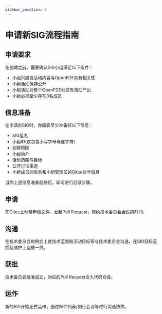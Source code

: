 ```yaml
---
sidebar_position: 2
---
```


# 申请新SIG流程指南

## 申请要求

在创建之前，需要确认SIG小组满足以下条件：

- 小组兴趣或活动内容与OpenFDE具有相关性
- 小组活动保持公开
- 小组活动对整个OpenFDE社区有活动产出
- 小组必须至少存在3名成员

## 信息准备

在申请新SIG时，你需要至少准备好以下信息：
- SIG组名
- 小组ID(仅包含小写字母与连字符)
- 创建原因
- 小组简介
- 活动范围与目标
- 公开讨论渠道
- 小组成员的信息和小组管理员的Gitee账号信息

当你上述信息准备就绪后，即可进行后续步骤。

## 申请

在Gitee上创建申请文件，发起Pull Request，预约技术委员会会议的时间。

## 沟通

在技术委员会的例会上就技术范围和活动目标等与技术委员会沟通，在SIG目标范围及维护上达成一致。

## 获批

技术委员会批准成立，对应的Pull Request合入代码仓库。

## 运作

新的SIG开始正式运作，通过邮件列表/例行会议等进行沟通协作。
